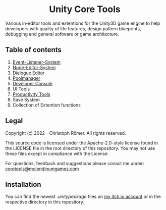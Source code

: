 <h1 style="text-align: center;font-weight: bold;">Unity Core Tools</h1>

Various in-editor tools and extentions for the Unity3D game engine to help developers with quality of life features, design pattern blueprints, debugging and general software or game architecture.

## Table of contents
1. [Event-Listener-System](https://github.com/MolendinumGames/UnityCoreTools/tree/main/Assets/CoreTools/EventListenerSystem)
2. [Node-Editor-System](https://github.com/MolendinumGames/UnityCoreTools/tree/main/Assets/CoreTools/NodeSystem)
3. [Dialogue Editor](https://github.com/MolendinumGames/UnityCoreTools/tree/main/Assets/CoreTools/Dialogue)
4. [Poolmanager](https://github.com/MolendinumGames/UnityCoreTools/tree/main/Assets/CoreTools/Pooling)
5. [Developer Console](https://github.com/MolendinumGames/UnityCoreTools/tree/main/Assets/DevConsole)
6. UI Tools
7. [Productivity Tools](https://github.com/MolendinumGames/UnityCoreTools/tree/main/Assets/ProductivityTools)
8. Save System
9. Collection of Extention functions

## Legal
Copyright (c) 2022 - Christoph Römer. All rights reserved. 

This source code is licensed under the Apache-2.0-style license found
in the LICENSE file in the root directory of this repository. 
You may not use these files except in compliance with the License.

For questions, feedback and suggestions please conact me under:
coretools@molendinumgames.com

## Installation
You can find the newest _.unitypackage_ files on [my itch.io account](https://molendinumgames.itch.io/) or in the respective directory in this repository.
